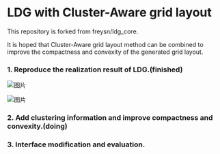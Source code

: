 # LDG with Cluster-Aware grid layout

This repository is forked from freysn/ldg_core.

It is hoped that Cluster-Aware grid layout method can be combined to improve the compactness and convexity of the generated grid layout.

### 1. Reproduce the realization result of LDG.(finished)

![图片](https://user-images.githubusercontent.com/70832896/230916180-70cd227b-a2f5-4083-9c62-6aa9d51cf0b7.png)

![图片](https://user-images.githubusercontent.com/70832896/230916228-872411b9-09fb-47cf-8689-6fb6993b896f.png)

### 2. Add clustering information and improve compactness and convexity.(doing)

### 3. Interface modification and evaluation.
